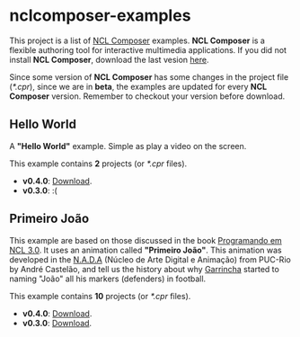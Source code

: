 # nclcomposer-examples

This project is a list of [NCL Composer][nclcomposer-github] examples. **NCL Composer** is a flexible authoring tool for interactive multimedia applications. If you did not install **NCL Composer**, download the last vesion [here][nclcomposer-download].

Since some version of **NCL Composer** has some changes in the project file (*\*.cpr*), since we are in **beta**, the examples are updated for every **NCL Composer** version. Remember to checkout your version before download.

## Hello World

A **"Hello World"** example. Simple as play a video on the screen. 

This example contains **2** projects (or *\*.cpr* files). 

- **v0.4.0**: [Download](http://www.telemidia.puc-rio.br/~edcaraujo/projects/nclcomposer/examples/2017.05.09-040-nclcomposer-examples-helloworld.zip).
- **v0.3.0**: :(

## Primeiro João

This example are based on those discussed in the book [Programando em NCL 3.0][ncl-book]. It uses an animation called **"Primeiro João"**. This animation was developed in the [N.A.D.A][nada-site] (Núcleo de Arte Digital e Animação) from PUC-Rio by André Castelão, and tell us the history about why [Garrincha][wikipedia-garrincha] started to naming "João" all his markers (defenders) in football.

This example contains **10** projects (or *\*.cpr* files).

- **v0.4.0**: [Download](http://www.telemidia.puc-rio.br/~edcaraujo/projects/nclcomposer/examples/2017.05.09-040-nclcomposer-examples-primeirojoao.zip).
- **v0.3.0**: [Download](http://www.telemidia.puc-rio.br/~edcaraujo/projects/nclcomposer/examples/2017.05.09-030-nclcomposer-examples-primeirojoao.zip).

[ncl-site]: http://ncl.org.br/
[ncl-book]: http://ncl.org.br/programandoncl/

[nada-site]: http://nada.dad.puc-rio.br/

[wikipedia-garrincha]: https://en.wikipedia.org/wiki/Garrincha/

[nclcomposer-site]: http://composer.telemidia.puc-rio.br/
[nclcomposer-download]: http://composer.telemidia.puc-rio.br/en/download/
[nclcomposer-github]: https://github.com/telemidia/nclcomposer/

